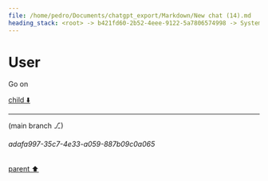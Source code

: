 ```yaml
---
file: /home/pedro/Documents/chatgpt_export/Markdown/New chat (14).md
heading_stack: <root> -> b421fd60-2b52-4eee-9122-5a7806574998 -> System -> 0e0de881-5a7b-4301-9643-ccff084a4ddf -> System -> aaa24362-c889-42c5-afec-aae36a2536d8 -> User -> 5e125b51-4948-41c1-bdf3-93b510bdb1af -> Assistant -> Ideal API Design -> Helper Classes -> Class -> Decorator -> AnnotatedAttribute -> BaseClass -> CodeBlock -> Recursive Code Generation -> Handling Indentation -> Example Implementation -> aaa2b636-9271-4157-9924-1a308fab5317 -> User -> 3c3b81e1-8cd2-4341-91c2-7b030a68f9a1 -> Assistant -> Leveraging Dataclasses -> aaa2a536-29ee-411d-9f01-afe2796f7425 -> User -> ad160486-5d4d-45c6-83bb-efd81a90f8a0 -> Assistant -> Leveraging Dataclasses -> Concerns for a Robust Implementation -> Patterns and Techniques to Borrow -> aaa2ec09-e316-4cbb-b846-830f33c67f26 -> User -> a5788519-835a-45b5-b51d-528548cac670 -> Assistant -> 61aee1c3-e68d-40ae-809a-afc5d1724485 -> Tool -> 762c81fb-e886-4720-99d8-96aa98924ec0 -> Assistant -> a144d99e-52e8-4fbe-a36c-44d0f6b900d5 -> Assistant -> 65b27eb5-58f3-4b78-8ed6-c8c5a63ee58b -> Tool -> fd21876b-41e9-488e-a016-1196a389464a -> Assistant -> aaa2cc47-c3e4-41dd-b91f-9362a6cdc798 -> User
---
```

# User

Go on

[child ⬇️](#adafa997-35c7-4e33-a059-887b09c0a065)

---

(main branch ⎇)
###### adafa997-35c7-4e33-a059-887b09c0a065
[parent ⬆️](#aaa2cc47-c3e4-41dd-b91f-9362a6cdc798)
